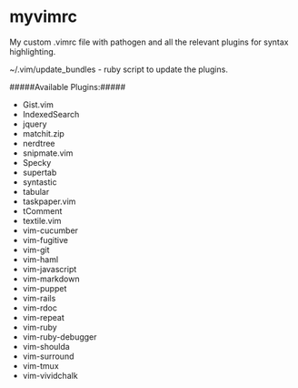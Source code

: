 myvimrc
=======

My custom .vimrc file with pathogen and all the relevant plugins for syntax highlighting.

~/.vim/update_bundles - ruby script to update the plugins.

#####Available Plugins:#####

*  Gist.vim
*  IndexedSearch
*  jquery
*  matchit.zip
*  nerdtree
*  snipmate.vim
*  Specky
*  supertab
*  syntastic
*  tabular
*  taskpaper.vim
*  tComment
*  textile.vim
*  vim-cucumber
*  vim-fugitive
*  vim-git
*  vim-haml
*  vim-javascript
*  vim-markdown
*  vim-puppet
*  vim-rails
*  vim-rdoc
*  vim-repeat
*  vim-ruby
*  vim-ruby-debugger
*  vim-shoulda
*  vim-surround
*  vim-tmux
*  vim-vividchalk

